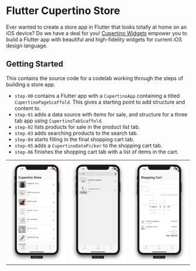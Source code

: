 # Flutter Cupertino Store

Ever wanted to create a store app in Flutter that looks totally at home on an 
iOS device? Do we have a deal for you! [Cupertino Widgets][cupertino-widgets]
empower you to build a Flutter app with beautiful and high-fidelity widgets 
for current iOS design language.

## Getting Started

This contains the source code for a codelab working through the steps of 
building a store app.

  - `step-00` contains a Flutter app with a `CupertinoApp` containing
    a titled `CupertinoPageScaffold`. This gives a starting point to add
    structure and content to.
  - `step-01` adds a data source with items for sale, and structure for
    a three tab app using `CupertinoTabScaffold`.
  - `step-02` lists products for sale in the product list tab.
  - `step-03` adds searching products to the search tab.
  - `step-04` starts filling in the final shopping cart tab.
  - `step-05` adds a `CupertinoDatePicker` to the shopping cart tab.
  - `step-06` finishes the shopping cart tab with a list of items in the cart.
  
<table >
 <tr>
  <td><img src='screenshots/product-list-tab.png' width='250' /></td>
  <td><img src='screenshots/search-tab.png' width='250' /></td>
  <td><img src='screenshots/shopping-cart-tab.png' width='250' /></td>
 </tr>
</table>

[cupertino-widgets]: https://flutter.dev/docs/development/ui/widgets/cupertino
